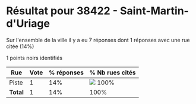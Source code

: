 # Résultat pour 38422 - Saint-Martin-d'Uriage

Sur l'ensemble de la ville il y a eu 7 réponses dont 1 réponses avec une rue citée (14%)

1 points noirs identifiés

| Rue | Vote | % réponses | % Nb rues cités|
|-----|------|------------|----------------|
| Piste | 1 | 14% | <img src="../../img/bar_100.gif" />&nbsp;100%|
| **Total** | 1 | 14% | 100%|
